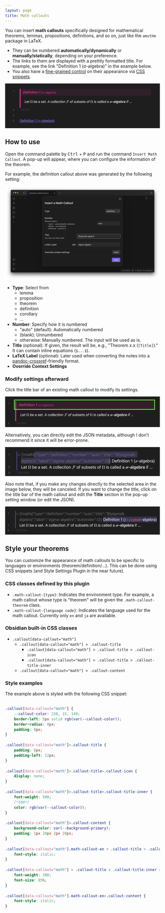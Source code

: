 ```yaml
---
layout: page
title: Math callouts
---
```


You can insert **math callouts** specifically designed for mathematical theorems, lemmas, propositions, definitions, and so on, just like the `amsthm` package in LaTeX.

- They can be numbered **automatically/dynamically** or **manually/statically**, depending on your preference.
- The links to them are displayed with a prettily formatted title. For example, see the link "Definition 1 (σ-algebra)" in the example below.
- You also have a [fine-grained control](#style-your-theorems) on their appearance via [CSS snippets](https://help.obsidian.md/Extending+Obsidian/CSS+snippets).

![Example Result](fig/math_callouts_1.png)

## How to use

Open the command palette by <kbd>Ctrl</kbd> + <kbd>P</kbd> and run the command `Insert Math Callout`.
A pop-up will appear, where you can configure the information of the theorem.

For example, the definition callout above was generated by the following setting:

![Example Settings](fig/math_callouts_2.png)

- **Type**: Select from
  - lemma
  - proposition
  - theorem
  - definition
  - corollary
  - ...
- **Number**: Specify how it is numbered
  - "auto" (default): Automatically numbered
  - (blank): Unnumbered
  - otherwise: Manually numbered. The input will be used as is.
- **Title** (optional): If given, the result will be, e.g., "Theorem x.x (`[Title]`)." It can contain inline equations (`$...$`).
- **LaTeX Label** (optional): Later used when converting the notes into a [pandoc-crossref](https://github.com/lierdakil/pandoc-crossref)-friendly format.
- **Override Context Settings**

### Modify settings afterward

Click the title bar of an existing math callout to modify its settings.

![Edit settings](fig/math_callouts_3.png)

Alternatively, you can directly edit the JSON metadata, although I don't recommend it since it will be error-prone.

![Edit settings](fig/math_callouts_5.png)

Also note that, if you make any changes directly to the selected area in the image below, they will be canceled.
If you want to change the title, click on the title bar of the math callout and edit the **Title** section in the pop-up setting window (or edit the JSON).

![Edit settings](fig/math_callouts_6.png)

## Style your theorems

You can customize the appearance of math callouts to be specific to languages or environments (theorem/definition/...). This can be done using CSS snippets (and Style Settings Plugin in the near future).

### CSS classes defined by this plugin

- `.math-callout-{type}`: Indicates the environment type. For example, a math callout whose type is "theorem" will be given the `.math-callout-theorem` class.
- `.math-callout-{language code}`: Indicates the language used for the math callout. Currently only `en` and `ja` are available.

### Obsidian built-in CSS classes

- `.callout[data-callout="math"]`
  - `.callout[data-callout="math"] > .callout-title`
    - `.callout[data-callout="math"] > .callout-title > .callout-icon`
    - `.callout[data-callout="math"] > .callout-title > .callout-title-inner`
  - `.callout[data-callout="math"] > .callout-content`

### Style examples

The example above is styled with the following CSS snippet:

```css

.callout[data-callout="math"] {
    --callout-color: 238, 15, 149;
    border-left: 5px solid rgb(var(--callout-color));
    border-radius: 0px;
    padding: 0px;
}

.callout[data-callout="math"]>.callout-title {
    padding: 6px;
    padding-left: 12px;
}

.callout[data-callout="math"]>.callout-title>.callout-icon {
    display: none;
}

.callout[data-callout="math"]>.callout-title>.callout-title-inner {
    font-weight: 500;
    /*500*/
    color: rgb(var(--callout-color));
}

.callout[data-callout="math"]>.callout-content {
    background-color: var(--background-primary);
    padding: 1px 20px 2px 20px;
}

.callout[data-callout="math"].math-callout-en > .callout-title > .callout-title-inner {
    font-style: italic;
}

.callout[data-callout="math"] > .callout-title > .callout-title-inner > .math-callout-subtitle {
    font-weight: 300;
    font-size: 85%;
}

.callout[data-callout="math"].math-callout-en>.callout-content {
    font-style: italic;
}
```
